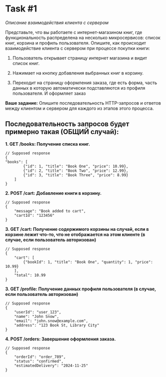
# Task #1
*Описание взаимодействия клиента с сервером*

Представьте, что вы работаете с интернет-магазином книг, где функциональность распределена на несколько микросервисов: список книг, корзина и профиль пользователя. Опишите, как происходит взаимодействие клиента с сервером при процессе покупки книги:

1. Пользователь открывает страницу интернет магазина и видит список книг.

2. Нажимает на кнопку добавления выбранных книг в корзину.

3. Переходит на страницу оформления заказа, где есть форма, часть данных в которую автоматически подставляются из профиля пользователя. И оформляет заказ

**Ваше задание:** Опишите последовательность HTTP-запросов и ответов между клиентом и сервером для каждого из этапов этого процесса.

  

## Последовательность запросов будет примерно такая (ОБЩИЙ случай):

  

 **1. GET /books: Получение списка книг.**

```
// Supposed response
{
"books": [
		{"id": 1, "title": "Book One", "price": 10.99},
		{"id": 2, "title": "Book Two", "price": 12.99},
		{"id": 3, "title": "Book Three", "price": 8.99}
	]
}
```
 **2.  POST /cart: Добавление книги в корзину.**

```
// Supposed response
{
	"message": "Book added to cart",
	"cartId": "123456"
}
```
  
 **3. GET /cart: Получение содержимого корзины на случай,
если в корзине лежит что-то, что не отображается на этом клиенте
(в случае, если пользователь авторизован)**
```
// Supposed response
{
	"cart": [
		{"bookId": 1, "title": "Book One", "quantity": 1, "price": 10.99}
	],
	"total": 10.99
}
```
  

**3.  GET /profile: Получение данных профиля пользователя
(в случае, если пользователь авторизован)**

```
// Supposed response
{
	"userId": "user_123",
	"name": "John Snow",
	"email": "john.snow@example.com",
	"address": "123 Book St, Library City"
}
```

**4. POST /orders: Завершение оформления заказа.**
```
// Supposed response
{
	"orderId": "order_789",
	"status": "confirmed",
	"estimatedDelivery": "2024-11-25"
}
```
